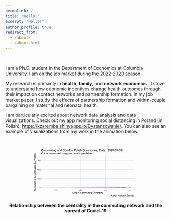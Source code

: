 ```yaml
---
permalink: /
title: "Hello!"
excerpt: "Hello!"
author_profile: true
redirect_from: 
  - /about/
  - /about.html
---
```



<br>

I am a Ph.D. student in the Department of Economics at Columbia University.  I am on the job market during the 2022-2023 season.

My research is primarily in <b>health</b>, <b>family</b>, and <b>network economics </b>. I strive to understand how economic incentives change health outcomes through their impact on contact networks and partnership formation. In my job market paper, I study the effects of partnership formation and within-couple bargaining on maternal and neonatal health. 

I am particularly excited about network data analysis and data visualizations. Check out my app monitoring social distancing in Poland (in Polish):  <a href="https://kzaremba.shinyapps.io/Dystansowanie/" target="_blank"> https://kzaremba.shinyapps.io/Dystansowanie/</a>. You can also see an example of visualizations from my work in the animation below.

<br>



<p align="center">
<img src="/images/Centrality_animated_cc.gif" width="65%"> 
</p>

<p align="center">
<b>Relationship between the centrality in the commuting network and the spread of Covid-19</b>
</p>
